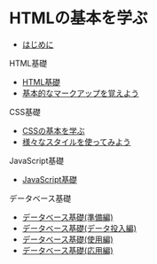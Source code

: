 # HTMLの基本を学ぶ

* [はじめに](readme.md)

HTML基礎

* [HTML基礎](html1.md)
* [基本的なマークアップを覚えよう](html2.md)

CSS基礎

* [CSSの基本を学ぶ](css1.md)
* [様々なスタイルを使ってみよう](css2.md)

JavaScript基礎

* [JavaScript基礎](javascript.md)

データベース基礎

* [データベース基礎(準備編)](database1.md)
* [データベース基礎(データ投入編)](database2.md)
* [データベース基礎(使用編)](database3.md)
* [データベース基礎(応用編)](database4.md)